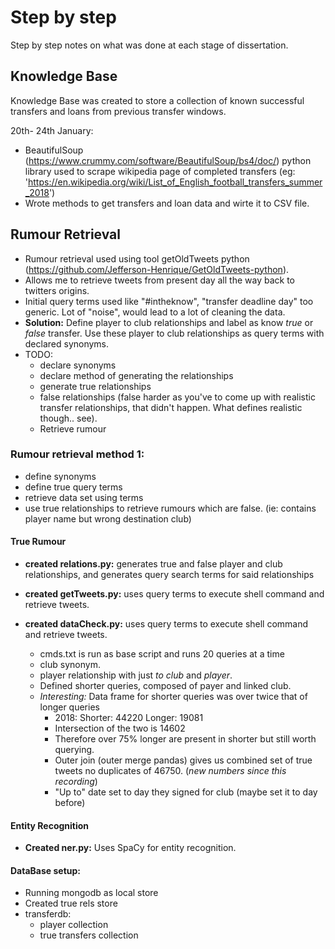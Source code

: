 # Step by step
Step by step notes on what was done at each stage of dissertation.

## Knowledge Base
Knowledge Base was created to store a collection of known successful transfers and loans from previous transfer windows.

20th- 24th January:
- BeautifulSoup (https://www.crummy.com/software/BeautifulSoup/bs4/doc/) python library used to scrape wikipedia page of completed transfers (eg: 'https://en.wikipedia.org/wiki/List_of_English_football_transfers_summer_2018')
- Wrote methods to get transfers and loan data and wirte it to CSV file.


## Rumour Retrieval

- Rumour retrieval used using tool getOldTweets python (https://github.com/Jefferson-Henrique/GetOldTweets-python).
- Allows me to retrieve tweets from present day all the way back to twitters origins.
- Initial query terms used like "#intheknow", "transfer deadline day" too generic. Lot of "noise", would lead to a lot of cleaning the data.
- **Solution:** Define player to club relationships and label as know *true* or *false* transfer. Use these player to club relationships as query terms with declared synonyms.
- TODO:
  - declare synonyms
  - declare method of generating the relationships
  - generate true relationships
  - false relationships (false harder as you've to come up with realistic transfer relationships, that didn't happen. What defines realistic though.. see).
  - Retrieve rumour

### Rumour retrieval method 1:
  - define synonyms
  - define true query terms
  - retrieve data set using terms
  - use true relationships to retrieve rumours which are false. (ie: contains player name but wrong destination club)

#### True Rumour
- **created relations.py:** generates true and false player and club relationships, and generates query search terms for said relationships

- **created getTweets.py:** uses query terms to execute shell command and retrieve tweets.

- **created dataCheck.py:** uses query terms to execute shell command and retrieve tweets.

  - cmds.txt is run as base script and runs 20 queries at a time
  - club synonym.
  - player relationship with just *to club* and *player*.
  - Defined shorter queries, composed of payer and linked club.
  - *Interesting:* Data frame for shorter queries was over twice that of longer queries
    - 2018: Shorter: 44220 Longer: 19081
    - Intersection of the two is 14602
    - Therefore over 75% longer are present in shorter but still worth querying.
    - Outer join (outer merge pandas) gives us combined set of true tweets no duplicates of 46750. (*new numbers since this recording*)
    - "Up to" date set to day they signed for club (maybe set it to day before)

#### Entity Recognition
- **Created ner.py:** Uses SpaCy for entity recognition.


#### DataBase setup:
- Running mongodb as local store
- Created true rels store
- transferdb:
    - player collection
    - true transfers collection 
